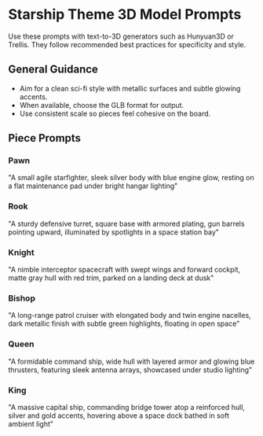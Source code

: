 # Starship Theme 3D Model Prompts

Use these prompts with text-to-3D generators such as Hunyuan3D or Trellis. They follow recommended best practices for specificity and style.

## General Guidance

- Aim for a clean sci-fi style with metallic surfaces and subtle glowing accents.
- When available, choose the GLB format for output.
- Use consistent scale so pieces feel cohesive on the board.

## Piece Prompts

### Pawn
"A small agile starfighter, sleek silver body with blue engine glow, resting on a flat maintenance pad under bright hangar lighting"

### Rook
"A sturdy defensive turret, square base with armored plating, gun barrels pointing upward, illuminated by spotlights in a space station bay"

### Knight
"A nimble interceptor spacecraft with swept wings and forward cockpit, matte gray hull with red trim, parked on a landing deck at dusk"

### Bishop
"A long-range patrol cruiser with elongated body and twin engine nacelles, dark metallic finish with subtle green highlights, floating in open space"

### Queen
"A formidable command ship, wide hull with layered armor and glowing blue thrusters, featuring sleek antenna arrays, showcased under studio lighting"

### King
"A massive capital ship, commanding bridge tower atop a reinforced hull, silver and gold accents, hovering above a space dock bathed in soft ambient light"

